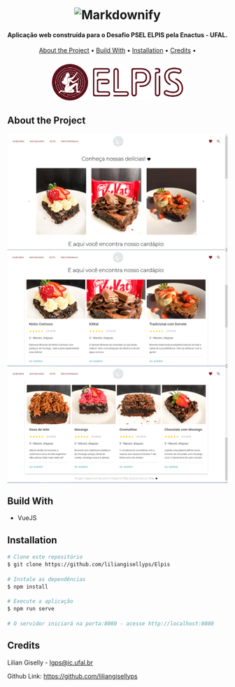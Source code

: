 

<h1 align="center">
  <img src="assets/banner.png" alt="Markdownify" width="200">
</h1>

<h4 align="center">Aplicação web construída para o Desafio PSEL <strong>ELPIS</strong> pela <strong>Enactus - UFAL</strong>.</h4>

<p align="center">
  <a href="#about-the-project">About the Project</a> •
  <a href="#build-with">Build With</a> •
  <a href="#installation">Installation</a> •
  <a href="#credits">Credits</a> •
</p>


<h3 align="center">
    <img width="300px" src="src\assets\banner.png">
</h3>

## About the Project

<p align="center" style="display: flex; flex-direction: column; align-items: flex-start; justify-content: center;">
    <img src="src\assets\elpis1.PNG">
    <img src="src\assets\elpis2.PNG">
    <img src="src\assets\elpis3.PNG">
</p>

## Build With

- VueJS

## Installation

```bash
# Clone este repositório
$ git clone https://github.com/liliangisellyps/Elpis

# Instale as dependências
$ npm install

# Execute a aplicação
$ npm run serve

# O servidor iniciará na porta:8080 - acesse http://localhost:8080 
```

## Credits

Lilian Giselly - lgps@ic.ufal.br

Github Link: https://github.com/liliangisellyps
